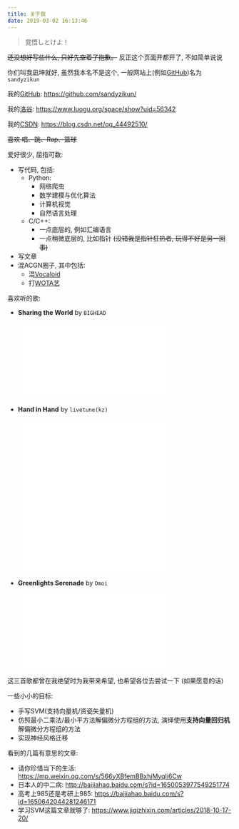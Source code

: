 ```yaml
---
title: 关于我
date: 2019-03-02 16:13:46
---
```


> 覚悟しとけよ！

~~还没想好写些什么, 只好先空着了抱歉。~~ 反正这个页面开都开了, 不如简单说说

你们叫我凪坤就好, 虽然我本名不是这个, 一般网站上(例如[GitHub](https://github.com/))名为`sandyzikun`

我的[GitHub](https://github.com/): https://github.com/sandyzikun/

我的[洛谷](https://www.luogu.org/): https://www.luogu.org/space/show?uid=56342

我的[CSDN](https://www.csdn.net/): https://blog.csdn.net/qq_44492510/

~~喜欢 唱、跳、Rap、篮球~~

爱好很少, 屈指可数:
* 写代码, 包括:
  * Python:
    * 网络爬虫
    * 数学建模与优化算法
    * 计算机视觉
    * 自然语言处理
  * C/C++:
    * 一点底层的, 例如汇编语言
    * 一点稍微底层的, 比如指针 ~~(没错我是指针狂热者, 玩得不好是另一回事)~~
* 写文章
* 混ACGN圈子, 其中包括:
  * 混[Vocaloid](https://baike.baidu.com/item/vocaloid/9690119)
  * 打[WOTA艺](https://www.bilibili.com/video/av2708165/)

喜欢听的歌:

* **Sharing the World** by `BIGHEAD`

  <iframe frameborder="no" border="0" marginwidth="0" marginheight="0" width=330 height=86 src="//music.163.com/outchain/player?type=2&id=29786494&auto=0&height=66"></iframe><iframe frameborder="no" border="0" marginwidth="0" marginheight="0" width=330 height=86 src="//music.163.com/outchain/player?type=2&id=406716112&auto=0&height=66"></iframe>

* **Hand in Hand** by `livetune(kz)`

  <iframe frameborder="no" border="0" marginwidth="0" marginheight="0" width=330 height=86 src="//music.163.com/outchain/player?type=2&id=33937479&auto=0&height=66"></iframe><iframe frameborder="no" border="0" marginwidth="0" marginheight="0" width=330 height=86 src="//music.163.com/outchain/player?type=2&id=566436370&auto=0&height=66"></iframe><iframe frameborder="no" border="0" marginwidth="0" marginheight="0" width=330 height=86 src="//music.163.com/outchain/player?type=2&id=566442283&auto=0&height=66"></iframe><iframe frameborder="no" border="0" marginwidth="0" marginheight="0" width=330 height=86 src="//music.163.com/outchain/player?type=2&id=1346104313&auto=0&height=66"></iframe>

* **Greenlights Serenade** by `Omoi`

  <iframe frameborder="no" border="0" marginwidth="0" marginheight="0" width=330 height=86 src="//music.163.com/outchain/player?type=2&id=1294910587&auto=0&height=66"></iframe><iframe frameborder="no" border="0" marginwidth="0" marginheight="0" width=330 height=86 src="//music.163.com/outchain/player?type=2&id=1346105265&auto=0&height=66"></iframe>

这三首歌都曾在我绝望时为我带来希望, 也希望各位去尝试一下 (如果愿意的话)

一些小小的目标:

* 手写SVM(支持向量机/资瓷矢量机)
* 仿照最小二乘法/最小平方法解偏微分方程组的方法, 演绎使用**支持向量回归机**解偏微分方程组的方法
* 实现神经风格迁移

看到的几篇有意思的文章:

* 请你珍惜当下的生活: https://mp.weixin.qq.com/s/566yXBfemBBxhjMyqIi6Cw
* 日本人的中二病: http://baijiahao.baidu.com/s?id=1650053977549251774
* 高考上985还是考研上985: https://baijiahao.baidu.com/s?id=1650642044281246171
* 学习SVM这篇文章就够了: https://www.jiqizhixin.com/articles/2018-10-17-20/
